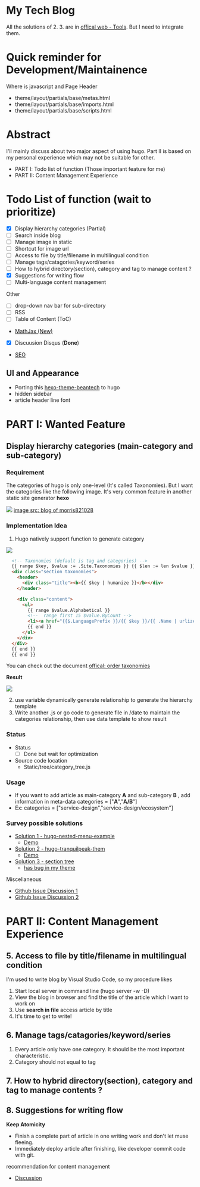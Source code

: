 # My Tech Blog




All the solutions of 2. 3. are in [offical web - Tools](https://gohugo.io/tools/). But I need to integrate them.

# Quick reminder for Development/Maintainence

Where is javascript and Page Header
- theme/layout/partials/base/metas.html
- theme/layout/partials/base/imports.html
- theme/layout/partials/base/scripts.html


# Abstract
I'll mainly discuss about two major aspect of using hugo. Part II is based on my personal experience which may not be suitable for other.

- PART I: Todo list of function (Those important feature for me)
- PART II: Content Management Experience


# Todo List of function (wait to prioritize)

- [x] Display hierarchy categories (Partial)
- [ ] Search inside blog
- [ ] Manage image in static
- [ ] Shortcut for image url 
- [ ] Access to file by title/filename in multilingual condition
- [ ] Manage tags/catagories/keyword/series 
- [ ] How to hybrid directory(section), category and tag to manage content ?
- [x] Suggestions for writing flow 
- [ ] Multi-language content management

Other

- [ ] drop-down nav bar for sub-directory
- [ ] RSS
- [ ] Table of Content (ToC) 
- [MathJax (New)](https://gohugo.io/tutorials/mathjax/) 
- [x] Discuusion Disqus (__Done__)
- [SEO](http://brendan-quinn.xyz/post/working-with-hugos-internal-partial-templates-facebook-and-open-graph/)

## UI and Appearance 
- Porting this [hexo-theme-beantech](https://github.com/YenYuHsuan/hexo-theme-beantech) to hugo
- hidden sidebar
- article header line font 


# PART I: Wanted Feature

## Display hierarchy categories (main-category and sub-category)

### Requirement
The categories of hugo is only one-level (It's called Taxonomies). But I want the categories like the following image. It's very common feature in another static site generator **hexo**

![](https://raw.githubusercontent.com/ykhorzon/ykhorzon.github.io.soruce/master/static/content_img/todo_of_this_blog/1.png)
[image src: blog of morris821028 ](http://morris821028.github.io/)

    
### Implementation Idea
1. Hugo natively support function to generate category

![](https://raw.githubusercontent.com/ykhorzon/ykhorzon.github.io.soruce/master/static/content_img/todo_of_this_blog/3.png)

```html
  <!-- Taxonomies (default is tag and categories) -->
  {{ range $key, $value := .Site.Taxonomies }} {{ $len := len $value }} {{ if (not ( eq $len 0 ) ) }}
  <div class="section taxonomies">
    <header>
      <div class="title"><b>{{ $key | humanize }}</b></div>
    </header>

    <div class="content">
      <ul>
        {{ range $value.Alphabetical }}
        <!--  range first 15 $value.ByCount -->
        <li><a href="{{$.LanguagePrefix }}/{{ $key }}/{{ .Name | urlize }}">{{ .Name }} ({{.Count}})</a></li>
        {{ end }}
      </ul>
    </div>
  </div>
  {{ end }} 
  {{ end }}
``` 
You can check out the document [offical: order taxonomies](https://gohugo.io/templates/taxonomy-templates/#order-taxonomies)

__Result__

![](https://raw.githubusercontent.com/ykhorzon/ykhorzon.github.io.soruce/master/static/content_img/todo_of_this_blog/2.png)

2. use variable dynamically generate relationship to generate the hierarchy template 
3. Write another .js or go code to generate file in /date to maintain the categories relationship, then use data template to show result
### Status
- Status
    - [ ] Done but wait for optimization
- Source code location
    - Static/tree/category_tree.js 

### Usage
- If you want to add article as main-category __A__ and sub-category __B__ , add information in meta-data categories = ["__A__","__A/B__"]
- Ex: categories = ["service-design","service-design/ecosystem"]






### Survey possible solutions 

- [Solution 1 - hugo-nested-menu-example](https://github.com/vjeantet/hugo-menu-show)
  -  [Demo](http://vjeantet.github.io/hugo-menu-show/)
- [Solution 2 - hugo-tranquilpeak-them](https://github.com/kakawait/hugo-tranquilpeak-theme)
  - [Demo](https://tranquilpeak.kakawait.com/categories/)
- [Solution 3 - section tree](https://github.com/bep/hugotest)
  - [has bug in my theme](http://experiments.wemakesites.net/css3-treeview.html)

Miscellaneous

- [Github Issue Discussion 1](https://github.com/gohugoio/hugo/issues/465)
- [Github Issue Discussion 2](https://github.com/gohugoio/hugo/pull/3309)



# PART II: Content Management Experience


## 5. Access to file by title/filename in multilingual condition
I'm used to write blog by Visual Studio Code, so my procedure likes

1. Start local server in command line (hugo server -w -D)
2. View the blog in browser and find the title of the article which I want to work on
3. Use **search in file** access article by title
4. It's time to get to write!

## 6. Manage tags/catagories/keyword/series 

1. Every article only have one category. It should be the most important characteristic.
2. Category should not equal to tag

## 7. How to hybrid directory(section), category and tag to manage contents ?

## 8. Suggestions for writing flow 

__Keep Atomicity__

- Finish a complete part of article in one writing work and don't let muse fleeing.
- Immediately deploy article after finishing, like developer commit code with git.


recommendation for content management
- [Discussion](https://discourse.gohugo.io/t/discussion-content-organization-best-practice/6360/2)
